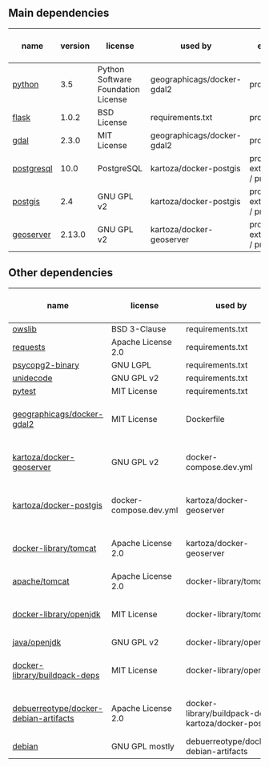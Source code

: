 
## Main dependencies

| name | version | license | used by | env | bin or src | note |
| --- | --- | --- | --- | --- | --- | --- |
| [python](http://www.gdal.org/) | 3.5 | Python Software Foundation License | geographicags/docker-gdal2 | prod | bin | |
| [flask](http://flask.pocoo.org/) | 1.0.2 | BSD License | requirements.txt | prod | bin | |
| [gdal](http://www.gdal.org/) | 2.3.0 | MIT License | geographicags/docker-gdal2 | prod | bin | |
| [postgresql](https://www.postgresql.org/) | 10.0 | PostgreSQL | kartoza/docker-postgis | prod-external / prod | bin | |
| [postgis](https://postgis.net/) | 2.4 | GNU GPL v2 | kartoza/docker-postgis | prod-external / prod | bin | |
| [geoserver](https://github.com/geoserver/geoserver) | 2.13.0 | GNU GPL v2 | kartoza/docker-geoserver | prod-external / prod | bin | |

## Other dependencies

| name | license | used by | env | bin or src | note |
| --- | --- | --- | --- | --- | --- |
| [owslib](https://github.com/geopython/OWSLib) | BSD 3-Clause | requirements.txt | prod | bin | |
| [requests](http://python-requests.org) | Apache License 2.0 | requirements.txt | prod | bin | |
| [psycopg2-binary](https://github.com/psycopg/psycopg2) | GNU LGPL | requirements.txt | prod | bin | |
| [unidecode](https://github.com/avian2/unidecode) | GNU GPL v2 | requirements.txt | prod | bin | |
| [pytest](https://pytest.org/) | MIT License | requirements.txt | test | bin | |
| [geographicags/docker-gdal2](https://github.com/GeographicaGS/Docker-GDAL2) | MIT License | Dockerfile | dev | bin | used as docker image |
| [kartoza/docker-geoserver](https://github.com/kartoza/docker-geoserver) | GNU GPL v2 | docker-compose.dev.yml | dev | bin | used as docker image |
| [kartoza/docker-postgis](https://github.com/kartoza/docker-postgis) | docker-compose.dev.yml | kartoza/docker-geoserver | dev | bin | used as docker image |
| [docker-library/tomcat](https://github.com/docker-library/tomcat) | Apache License 2.0 | kartoza/docker-geoserver | dev | bin | used as docker image |
| [apache/tomcat](http://tomcat.apache.org/) | Apache License 2.0 | docker-library/tomcat | dev | bin | |
| [docker-library/openjdk](https://github.com/docker-library/openjdk) | MIT License | docker-library/tomcat | dev | bin | used as docker image |
| [java/openjdk](http://openjdk.java.net/) | GNU GPL v2 | docker-library/openjdk | dev | bin | |
| [docker-library/buildpack-deps](https://github.com/docker-library/buildpack-deps) | MIT License | docker-library/openjdk | dev | bin | used as docker image |
| [debuerreotype/docker-debian-artifacts](https://github.com/debuerreotype/docker-debian-artifacts) | Apache License 2.0 | docker-library/buildpack-deps, kartoza/docker-postgis | dev | bin | used as docker image |
| [debian](https://www.debian.org/) | GNU GPL mostly | debuerreotype/docker-debian-artifacts | dev | bin | |

